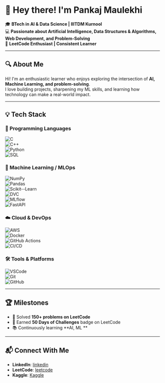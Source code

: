 # 👋 Hey there! I'm Pankaj Maulekhi  

🎓 **BTech in AI & Data Science | IIITDM Kurnool**  
💻 **Passionate about Artificial Intelligence, Data Structures & Algorithms, Web Development, and Problem-Solving**  
🏅 **LeetCode Enthusiast | Consistent Learner**  

---

## 🔍 About Me  
Hi! I'm an enthusiastic learner who enjoys exploring the intersection of **AI, Machine Learning, and problem-solving**.  
I love building projects, sharpening my ML skills, and learning how technology can make a real-world impact.  

---

## 💡 Tech Stack  

### 🚀 Programming Languages  
![C](https://img.shields.io/badge/-C-A8B9CC?logo=c&logoColor=white)  
![C++](https://img.shields.io/badge/-C++-00599C?logo=c%2B%2B&logoColor=white)  
![Python](https://img.shields.io/badge/-Python-3776AB?logo=python&logoColor=white)  
![SQL](https://img.shields.io/badge/-SQL-4479A1?logo=mysql&logoColor=white)  


### 🤖 Machine Learning / MLOps  
![NumPy](https://img.shields.io/badge/-NumPy-013243?logo=numpy&logoColor=white)  
![Pandas](https://img.shields.io/badge/-Pandas-150458?logo=pandas&logoColor=white)  
![Scikit--Learn](https://img.shields.io/badge/-Scikit--Learn-F7931E?logo=scikit-learn&logoColor=white)  
![DVC](https://img.shields.io/badge/-DVC-945DD6?logo=dvc&logoColor=white)  
![MLflow](https://img.shields.io/badge/-MLflow-0194E2?logo=mlflow&logoColor=white)  
![FastAPI](https://img.shields.io/badge/-FastAPI-009688?logo=fastapi&logoColor=white)  

### ☁️ Cloud & DevOps  
![AWS](https://img.shields.io/badge/-AWS-232F3E?logo=amazon-aws&logoColor=white)  
![Docker](https://img.shields.io/badge/-Docker-2496ED?logo=docker&logoColor=white)  
![GitHub Actions](https://img.shields.io/badge/-GitHub%20Actions-2088FF?logo=github-actions&logoColor=white)  
![CI/CD](https://img.shields.io/badge/-CI%2FCD-0A66C2?logo=github&logoColor=white)  

### 🛠️ Tools & Platforms  
![VSCode](https://img.shields.io/badge/-VS%20Code-007ACC?logo=visual-studio-code&logoColor=white)  
![Git](https://img.shields.io/badge/-Git-F05032?logo=git&logoColor=white)  
![GitHub](https://img.shields.io/badge/-GitHub-181717?logo=github&logoColor=white)  

---

## 🏆 Milestones  

- 🚀 Solved **150+ problems on LeetCode**  
- 🏅 Earned **50 Days of Challenges** badge on LeetCode  
- 📚 Continuously learning **AI, ML **  

---

## 📬 Connect With Me  

- **LinkedIn**: [linkedin](https://www.linkedin.com/in/pankaj-maulekhi-162575323/)  
- **LeetCode**: [leetcode](https://leetcode.com/u/Pankaj_Maulekhi/)  
- **Kaggle**: [Kaggle](https://www.kaggle.com/pankajmaulekhi)  
